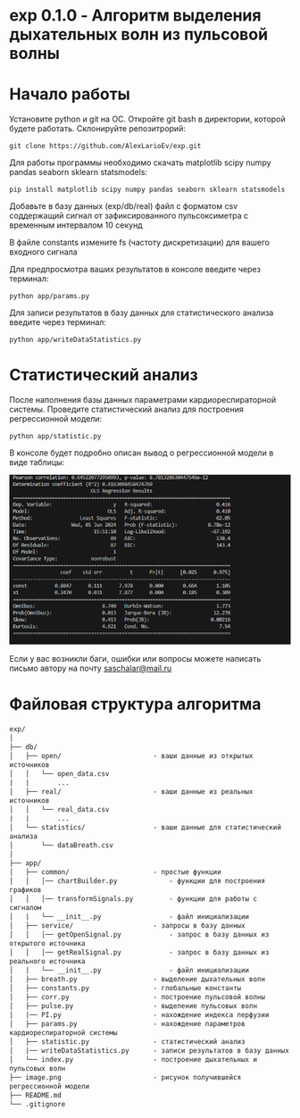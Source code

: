 # exp 0.1.0 - Алгоритм выделения дыхательных волн из пульсовой волны 

# Начало работы

Установите python и git на ОС.
Откройте git bash в директории, которой будете работать. 
Склонируйте репозитрорий:

```
git clone https://github.com/AlexLarioEv/exp.git
```

Для работы программы необходимо скачать matplotlib scipy numpy pandas seaborn sklearn statsmodels:

```
pip install matplotlib scipy numpy pandas seaborn sklearn statsmodels
```

Добавьте в базу данных (exp/db/real) файл с форматом csv соддержащий сигнал от зафиксированного пульсоксиметра с временным интервалом 10 секунд

В файле constants измените fs (частоту дискретизации) для вашего входного сигнала

Для предпросмотра ваших результатов в консоле введите через терминал:

```
python app/params.py
```

Для записи результатов в базу данных для статистического анализа введите через терминал:

```
python app/writeDataStatistics.py
```

# Статистический анализ

После наполнения базы данных параметрами кардиореспираторной системы. Проведите статистический анализ для построения регрессионной модели:

```
python app/statistic.py
```

В консоле будет подробно описан вывод о регрессионной модели в виде таблицы: 

![Tаблица регрессионной модели](image.png)

Если у вас возникли баги, ошибки или вопросы можете написать письмо автору на почту saschalar@mail.ru

# Файловая структура алгоритма

```
exp/
│
├── db/
│   ├── open/                       - ваши данные из открытых источников
│   │   └── open_data.csv
|   |       ...
│   ├── real/                       - ваши данные из реальных источников
│   │   └── real_data.csv
|   |       ...
│   └── statistics/                 - ваши данные для cтатистический анализа
│       └── dataBreath.csv
│
├── app/
│   ├── common/                     - простые функции
│   │   │── chartBuilder.py             - функции для построения графиков
│   │   │── transformSignals.py         - функции для работы с сигналом
│   |   └── __init__.py                 - файл инициализации
│   ├── service/                    - запросы в базу данных
│   │   │── getOpenSignal.py            - запрос в базу данных из открытого источника
│   │   │── getRealSignal.py            - запрос в базу данных из реального источника
│   |   └── __init__.py                 - файл инициализации
│   ├── breath.py                   - выделение дыхательных волн
│   ├── constants.py                - глобальные константы
│   ├── corr.py                     - построение пульсовой волны
│   ├── pulse.py                    - выделение пульсовых волн
│   |── PI.py                       - нахождение индекса перфузии
│   ├── params.py                   - нахождение параметров кардиореспираторной системы
│   ├── statistic.py                - статистический анализ
│   |── writeDataStatistics.py      - записи результатов в базу данных
│   └── index.py                    - построение дыхательных и пульсовых волн
├── image.png                       - рисунок получившейся регрессионной модели 
├── README.md
└── .gitignore
```